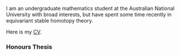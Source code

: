 I am an undergraduate mathematics student at the Australian National University with broad interests, but have spent some time recently in equivariant stable homotopy theory.

Here is my [CV](./CV.pdf).

### Honours Thesis

